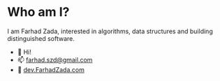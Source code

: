 # Who am I?
I am Farhad Zada, interested in algorithms, data structures and building distinguished software. 

- 👋 Hi!
- 📫 farhad.szd@gmail.com
- 🔗 [dev.FarhadZada.com](dev.farhadzada.com)


<!---
farhad-zada/farhad-zada is a ✨ special ✨ repository because its `README.md` (this file) appears on your GitHub profile.
You can click the Preview link to take a look at your changes.
--->
